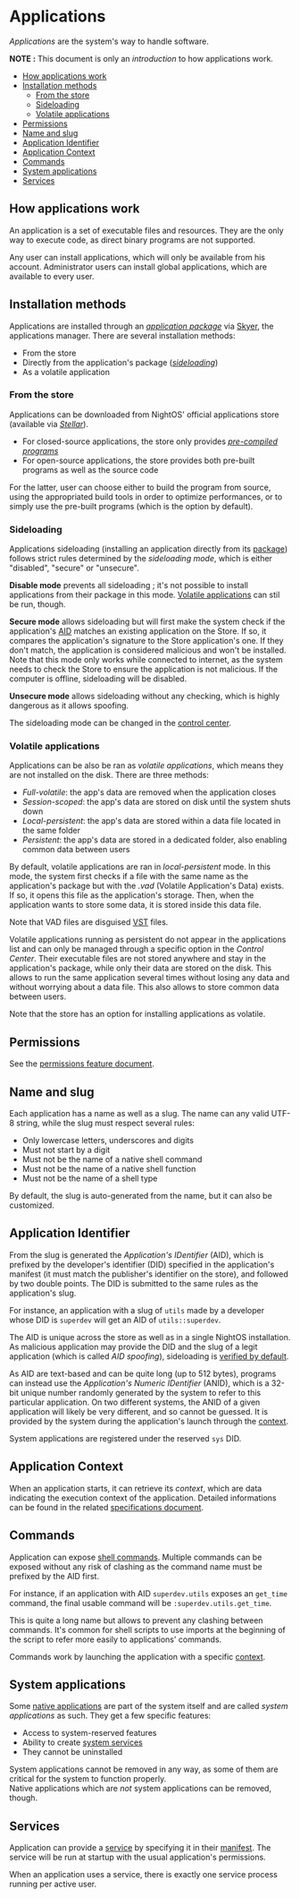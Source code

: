 # Applications

_Applications_ are the system's way to handle software.

**NOTE :** This document is only an _introduction_ to how applications work.

- [How applications work](#how-applications-work)
- [Installation methods](#installation-methods)
  - [From the store](#from-the-store)
  - [Sideloading](#sideloading)
  - [Volatile applications](#volatile-applications)
- [Permissions](#permissions)
- [Name and slug](#name-and-slug)
- [Application Identifier](#application-identifier)
- [Application Context](#application-context)
- [Commands](#commands)
- [System applications](#system-applications)
- [Services](#services)

## How applications work

An application is a set of executable files and resources. They are the only way to execute code, as direct binary programs are not supported.

Any user can install applications, which will only be available from his account.
Administrator users can install global applications, which are available to every user.

## Installation methods

Applications are installed through an [_application package_](../specs/applications/package.md) via [Skyer](../applications/Skyer.md), the applications manager. There are several installation methods:

- From the store
- Directly from the application's package ([_sideloading_](#sideloading))
- As a volatile application

### From the store

Applications can be downloaded from NightOS' official applications store (available via [_Stellar_](../applications/Stellar.md)).

- For closed-source applications, the store only provides [_pre-compiled programs_](../technical/pre-compiling.md)
- For open-source applications, the store provides both pre-built programs as well as the source code

For the latter, user can choose either to build the program from source, using the appropriated build tools in order to optimize performances, or to simply use the pre-built programs (which is the option by default).

### Sideloading

Applications sideloading (installing an application directly from its [package](../specs/applications/package.md)) follows strict rules determined by the _sideloading mode_, which is either "disabled", "secure" or "unsecure".

**Disable mode** prevents all sideloading ; it's not possible to install applications from their package in this mode. [Volatile applications](#volatile-applications) can stil be run, though.

**Secure mode** allows sideloading but will first make the system check if the application's [AID](#application-identifier) matches an existing application on the Store. If so, it compares the application's signature to the Store application's one. If they don't match, the application is considered malicious and won't be installed.  
Note that this mode only works while connected to internet, as the system needs to check the Store to ensure the application is not malicious. If the computer is offline, sideloading will be disabled.

**Unsecure mode** allows sideloading without any checking, which is highly dangerous as it allows spoofing.

The sideloading mode can be changed in the [control center](../applications/Central.md).

### Volatile applications

Applications can be also be ran as _volatile applications_, which means they are not installed on the disk. There are three methods:

- _Full-volatile_: the app's data are removed when the application closes
- _Session-scoped_: the app's data are stored on disk until the system shuts down
- _Local-persistent_: the app's data are stored within a data file located in the same folder
- _Persistent_: the app's data are stored in a dedicated folder, also enabling common data between users

By default, volatile applications are ran in _local-persistent_ mode. In this mode, the system first checks if a file with the same name as the application's package but with the _.vad_ (Volatile Application's Data) exists. If so, it opens this file as the application's storage. Then, when the application wants to store some data, it is stored inside this data file.

Note that VAD files are disguised [VST](../technical/file-formats.md#virtual-storages) files.

Volatile applications running as persistent do not appear in the applications list and can only be managed through a specific option in the _Control Center_. Their executable files are not stored anywhere and stay in the application's package, while only their data are stored on the disk. This allows to run the same application several times without losing any data and without worrying about a data file. This also allows to store common data between users.

Note that the store has an option for installing applications as volatile.

## Permissions

See the [permissions feature document](../features/permissions.md).

## Name and slug

Each application has a name as well as a slug. The name can any valid UTF-8 string, while the slug must respect several rules:

- Only lowercase letters, underscores and digits
- Must not start by a digit
- Must not be the name of a native shell command
- Must not be the name of a native shell function
- Must not be the name of a shell type

By default, the slug is auto-generated from the name, but it can also be customized.

## Application Identifier

From the slug is generated the _Application's IDentifier_ (AID), which is prefixed by the developer's identifier (DID) specified in the application's manifest (it must match the publisher's identifier on the store), and followed by two double points. The DID is submitted to the same rules as the application's slug.

For instance, an application with a slug of `utils` made by a developer whose DID is `superdev` will get an AID of `utils::superdev`.

The AID is unique across the store as well as in a single NightOS installation. As malicious application may provide the DID and the slug of a legit application (which is called _AID spoofing_), sideloading is [verified by default](#sideloading).

As AID are text-based and can be quite long (up to 512 bytes), programs can instead use the _Application's Numeric IDentifier_ (ANID), which is a 32-bit unique number randomly generated by the system to refer to this particular application. On two different systems, the ANID of a given application will likely be very different, and so cannot be guessed. It is provided by the system during the application's launch through the [context](#application-context).

System applications are registered under the reserved `sys` DID.

## Application Context

When an application starts, it can retrieve its _context_, which are data indicating the execution context of the application.
Detailed informations can be found in the related [specifications document](../specs/applications/context.md).

## Commands

Application can expose [shell commands](../technical/shell.md). Multiple commands can be exposed without any risk of clashing as the command name must be prefixed by the AID first.

For instance, if an application with AID `superdev.utils` exposes an `get_time` command, the final usable command will be `:superdev.utils.get_time`.

This is quite a long name but allows to prevent any clashing between commands. It's common for shell scripts to use imports at the beginning of the script to refer more easily to applications' commands.

Commands work by launching the application with a specific [context](#application-context).

## System applications

Some [native applications](../applications/) are part of the system itself and are called _system applications_ as such. They get a few specific features:

- Access to system-reserved features
- Ability to create [system services](#services)
- They cannot be uninstalled

System applications cannot be removed in any way, as some of them are critical for the system to function properly.  
Native applications which are _not_ system applications can be removed, though.

## Services

Application can provide a [service](../technical/services.md) by specifying it in their [manifest](../specs/applications/manifest.md).
The service will be run at startup with the usual application's permissions.

When an application uses a service, there is exactly one service process running per active user.
